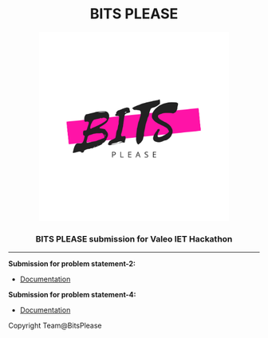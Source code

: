 <h1 align="center"> BITS PLEASE </h1>
<p align="center">
  <a href="">
    <img alt="GitPoint" title="GitPoint" src="./Bits.png" width="380">
  </a>
</p>
<h3 align="center">
  BITS PLEASE submission for Valeo IET Hackathon
</h3>

---

**Submission for problem statement-2:**
<br>

- [Documentation](https://github.com/akss13/IET-Hackathon/blob/master/BIT_Turner_doc/bitturner.md)

**Submission for problem statement-4:**

- [Documentation](https://github.com/akss13/IET-Hackathon/blob/master/Slothman_doc/doc_ps-4.md)

Copyright Team@BitsPlease
